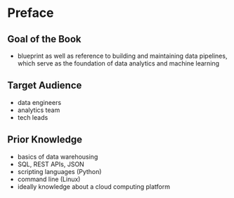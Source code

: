 # Preface

## Goal of the Book

* blueprint as well as reference to building and maintaining data pipelines, which serve as the foundation of data analytics and machine learning

## Target Audience

* data engineers
* analytics team
* tech leads

## Prior Knowledge

* basics of data warehousing
* SQL, REST APIs, JSON
* scripting languages (Python)
* command line (Linux)
* ideally knowledge about a cloud computing platform

